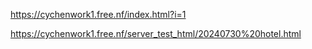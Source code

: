 https://cychenwork1.free.nf/index.html?i=1

https://cychenwork1.free.nf/server_test_html/20240730%20hotel.html
